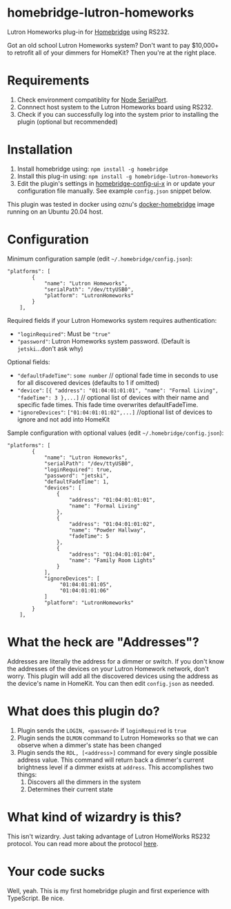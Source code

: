 # homebridge-lutron-homeworks

Lutron Homeworks plug-in for [Homebridge](https://github.com/nfarina/homebridge) using RS232.

Got an old school Lutron Homeworks system? Don't want to pay $10,000+ to retrofit all of your dimmers for HomeKit? Then you're at the right place.

# Requirements

1. Check environment compatiblity for [Node SerialPort](https://serialport.io/docs/guide-platform-support).
2. Connnect host system to the Lutron Homeworks board using RS232.
3. Check if you can successfully log into the system prior to installing the plugin (optional but recommended)

# Installation

<!-- 2. Clone (or pull) this repository from github into the same path Homebridge lives (usually `/usr/local/lib/node_modules`). -->
1. Install homebridge using: `npm install -g homebridge`
2. Install this plug-in using: `npm install -g homebridge-lutron-homeworks`
3. Edit the plugin's settings in [homebridge-config-ui-x](https://github.com/oznu/homebridge-config-ui-x) in or update your configuration file manually. See example `config.json` snippet below.

This plugin was tested in docker using oznu's [docker-homebridge](https://github.com/oznu/docker-homebridge) image running on an Ubuntu 20.04 host.

# Configuration

Minimum configuration sample (edit `~/.homebridge/config.json`):

```
"platforms": [
        {
            "name": "Lutron Homeworks",
            "serialPath": "/dev/ttyUSB0",
            "platform": "LutronHomeworks"
        }
    ],
```

Required fields if your Lutron Homeworks system requires authentication:

* `"loginRequired"`: Must be `"true"`
* `"password"`: Lutron Homeworks system password. (Default is `jetski`...don't ask why)

Optional fields:

* `"defaultFadeTime"`: `some number` // optional fade time in seconds to use for all discovered devices (defaults to 1 if omitted)
* `"device"`: `[{ "address": "01:04:01:01:01", "name": "Formal Living", "fadeTime": 3 },...]` // optional list of devices with their name and specific fade times. This fade time overwrites defaultFadeTime.
* `"ignoreDevices"`: `["01:04:01:01:02",...]` //optional list of devices to ignore and not add into HomeKit

Sample configuration with optional values (edit `~/.homebridge/config.json`):
```
"platforms": [
        {
            "name": "Lutron Homeworks",
            "serialPath": "/dev/ttyUSB0",
            "loginRequired": true,
            "password": "jetski",
            "defaultFadeTime": 1,
            "devices": [
                {
                    "address": "01:04:01:01:01",
                    "name": "Formal Living"
                },
                {
                    "address": "01:04:01:01:02",
                    "name": "Powder Hallway",
                    "fadeTime": 5
                },
                {
                    "address": "01:04:01:01:04",
                    "name": "Family Room Lights"
                }
            ],
            "ignoreDevices": [
                 "01:04:01:01:05",
                 "01:04:01:01:06"
            ]
            "platform": "LutronHomeworks"
        }
    ],
```

# What the heck are "Addresses"?

Addresses are literally the address for a dimmer or switch. If you don't know the addresses of the devices on your Lutron Homework network, don't worry. This plugin will add all the discovered devices using the address as the device's name in HomeKit. You can then edit `config.json` as needed.

# What does this plugin do?

1. Plugin sends the `LOGIN, <password>` if `loginRequired` is `true`
2. Plugin sends the `DLMON` command to Lutron Homeworks so that we can observe when a dimmer's state has been changed
3. Plugin sends the `RDL, [<address>]` command for every single possible address value. This command will return back a dimmer's current brightness level if a dimmer exists at `address`. This accomplishes two things:
   1. Discovers all the dimmers in the system
   2. Determines their current state
   
# What kind of wizardry is this?

This isn't wizardry. Just taking advantage of Lutron HomeWorks RS232 protocol. You can read more about the protocol [here](https://www.lutron.com/TechnicalDocumentLibrary/HWI%20RS232%20Protocol.pdf).

# Your code sucks

Well, yeah. This is my first homebridge plugin and first experience with TypeScript. Be nice.
